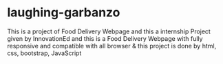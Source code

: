 # laughing-garbanzo
This is a project of Food Delivery Webpage and this a internship Project given by InnovationEd and this is a Food Delivery Webpage with fully responsive and compatible with all browser &amp; this project is done by html, css, bootstrap, JavaScript
